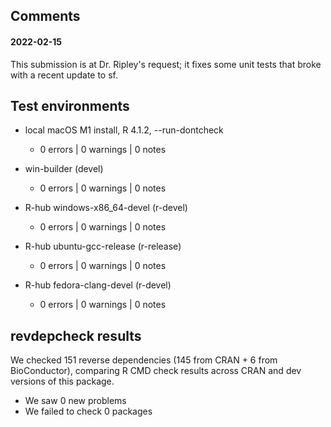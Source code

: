 ## Comments

#### 2022-02-15

This submission is at Dr. Ripley's request; it fixes some unit tests that broke with a recent update to sf.

## Test environments

* local macOS M1 install, R 4.1.2, --run-dontcheck
  * 0 errors | 0 warnings | 0 notes

* win-builder (devel)
  * 0 errors | 0 warnings | 0 notes

* R-hub windows-x86_64-devel (r-devel)
  * 0 errors | 0 warnings | 0 notes

* R-hub ubuntu-gcc-release (r-release)
  * 0 errors | 0 warnings | 0 notes

* R-hub fedora-clang-devel (r-devel)
  * 0 errors | 0 warnings | 0 notes

## revdepcheck results

We checked 151 reverse dependencies (145 from CRAN + 6 from BioConductor), comparing R CMD check results across CRAN and dev versions of this package.

 * We saw 0 new problems
 * We failed to check 0 packages
